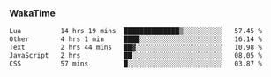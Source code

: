 ### WakaTime

<!--START_SECTION:waka-->

```txt
Lua          14 hrs 19 mins  ██████████████▒░░░░░░░░░░   57.45 %
Other        4 hrs 1 min     ████░░░░░░░░░░░░░░░░░░░░░   16.14 %
Text         2 hrs 44 mins   ██▓░░░░░░░░░░░░░░░░░░░░░░   10.98 %
JavaScript   2 hrs           ██░░░░░░░░░░░░░░░░░░░░░░░   08.05 %
CSS          57 mins         █░░░░░░░░░░░░░░░░░░░░░░░░   03.87 %
```

<!--END_SECTION:waka-->
